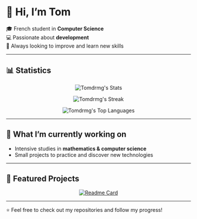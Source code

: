 # 👋 Hi, I’m Tom  

🎓 French student in **Computer Science**  
💻 Passionate about **development**  
🚀 Always looking to improve and learn new skills  

---

## 📊 Statistics  

<div align="center">

![Tomdrmg's Stats](https://github-readme-stats.vercel.app/api?username=Tomdrmg&theme=tokyonight&show_icons=true&hide_border=false&count_private=true)

![Tomdrmg's Streak](https://github-readme-streak-stats.herokuapp.com/?user=Tomdrmg&theme=tokyonight&hide_border=false)

![Tomdrmg's Top Languages](https://github-readme-stats.vercel.app/api/top-langs/?username=Tomdrmg&theme=tokyonight&show_icons=true&hide_border=false&layout=compact)

</div>

---

## 🌱 What I’m currently working on
- Intensive studies in **mathematics & computer science**
- Small projects to practice and discover new technologies

---

## 📂 Featured Projects  

<div align="center">

  [![Readme Card](https://github-readme-stats.vercel.app/api/pin/?username=Tomdrmg&repo=PrepaLib&theme=tokyonight&hide_border=false)](https://github.com/anuraghazra/github-readme-stats)
  
</div>

---

⭐️ Feel free to check out my repositories and follow my progress!
